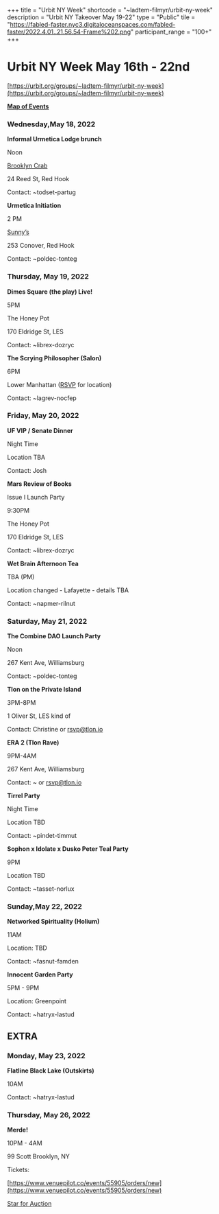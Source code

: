 +++
title = "Urbit NY Week"
shortcode = "~ladtem-filmyr/urbit-ny-week"
description = "Urbit NY Takeover May 19-22"
type = "Public"
tile = "https://fabled-faster.nyc3.digitaloceanspaces.com/fabled-faster/2022.4.01..21.56.54-Frame%202.png"
participant_range = "100+"
+++

# Urbit NY Week May 16th - 22nd

[https://urbit.org/groups/~ladtem-filmyr/urbit-ny-week](https://urbit.org/groups/~ladtem-filmyr/urbit-ny-week)

**[Map of Events](https://www.google.com/maps/d/edit?mid=1eOCaJApIPrEqmgD9s51MVXVnlps1LaIR&usp=sharing)**

### Wednesday,May 18, 2022

**Informal Urmetica Lodge brunch**

Noon

[Brooklyn Crab](https://www.brooklyncrab.com/)

24 Reed St, Red Hook

Contact: ~todset-partug

**Urmetica Initiation**

2 PM

[Sunny’s](https://www.sunnysredhook.com/)

253 Conover, Red Hook

Contact: ~poldec-tonteg

### Thursday, May 19, 2022

**Dimes Square (the play) Live!**

5PM

The Honey Pot

170 Eldridge St, LES

Contact: ~librex-dozryc

**The Scrying Philosopher (Salon)**

6PM

Lower Manhattan ([RSVP](https://docs.google.com/forms/d/e/1FAIpQLSeY84O65omPNvc1ccfXEjBP4m7cTI_9EkB_sS_sYxH-bFLRUw/viewform?fbzx=-1938038749753340576) for location)

Contact: ~lagrev-nocfep

### **Friday, May 20, 2022**

**UF VIP / Senate Dinner**

Night Time

Location TBA

Contact: Josh

**Mars Review of Books**

Issue I Launch Party

9:30PM

The Honey Pot

170 Eldridge St, LES

Contact: ~librex-dozryc

**Wet Brain Afternoon Tea**

TBA (PM)

Location changed - Lafayette - details TBA

Contact: ~napmer-rilnut

### Saturday, May 21, 2022

**The Combine DAO Launch Party**

Noon

267 Kent Ave, Williamsburg

Contact: ~poldec-tonteg

**Tlon on the Private Island**

3PM-8PM

1 Oliver St, LES kind of

Contact: Christine or [rsvp@tlon.io](mailto:rsvp@tlon.io)

**ERA 2 (Tlon Rave)**

9PM-4AM

267 Kent Ave, Williamsburg

Contact: ~ or rsvp@tlon.io

**Tirrel Party**

Night Time

Location TBD

Contact: ~pindet-timmut

**Sophon x Idolate x Dusko Peter Teal Party**

9PM

Location TBD

Contact: ~tasset-norlux

### Sunday,May 22, 2022

**Networked Spirituality (Holium)**

11AM

Location: TBD

Contact: ~fasnut-famden

**Innocent Garden Party**

5PM - 9PM

Location: Greenpoint

Contact: ~hatryx-lastud

## EXTRA

### Monday, May 23, 2022

**Flatline Black Lake (Outskirts)**

10AM

Contact: ~hatryx-lastud

### Thursday, May 26, 2022

**Merde!**

10PM - 4AM

99 Scott Brooklyn, NY 

Tickets:

[https://www.venuepilot.co/events/55905/orders/new](https://www.venuepilot.co/events/55905/orders/new)

[Star for Auction](https://event.auctria.com/b9db22be-4245-42dc-8032-02275a0fea19/a780d600ec2e11e9ae081db830846aa5?2bd25550ec3411e98fdeb3a273cf08d8%2FcurrentPage=2&2bd25550ec3411e98fdeb3a273cf08d8%2FselectedItem=ed2b191c-ad38-4fc6-9cb5-eda5c87ffee5)

